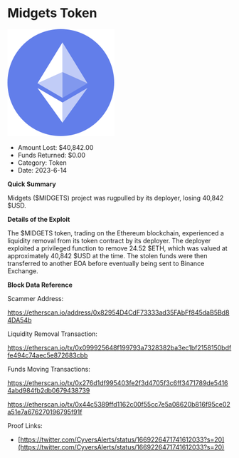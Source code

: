 # Midgets Token
![Midgets Token](/rektimages/Midgets-Token.png)
- Amount Lost: $40,842.00
- Funds Returned: $0.00
- Category: Token
- Date: 2023-6-14

**Quick Summary**

Midgets ($MIDGETS) project was rugpulled by its deployer, losing 40,842 $USD.

  


 **Details of the Exploit**

The $MIDGETS token, trading on the Ethereum blockchain, experienced a liquidity removal from its token contract by its deployer. The deployer exploited a privileged function to remove 24.52 $ETH, which was valued at approximately 40,842 $USD at the time. The stolen funds were then transferred to another EOA before eventually being sent to Binance Exchange.

  


 **Block Data Reference**

Scammer Address:

https://etherscan.io/address/0x82954D4CdF73333ad35FAbFf845daB5Bd84DA54b

  


Liquidity Removal Transaction:

https://etherscan.io/tx/0x099925648f199793a7328382ba3ec1bf2158150bdffe494c74aec5e872683cbb

  


Funds Moving Transactions:

https://etherscan.io/tx/0x276d1df995403fe2f3d4705f3c6ff3471789de54164abd984fb2db0679438739

https://etherscan.io/tx/0x44c5389ffd1162c00f55cc7e5a08620b816f95ce02a51e7a676270196795f91f


Proof Links:
- [https://twitter.com/CyversAlerts/status/1669226471741612033?s=20](https://twitter.com/CyversAlerts/status/1669226471741612033?s=20)


